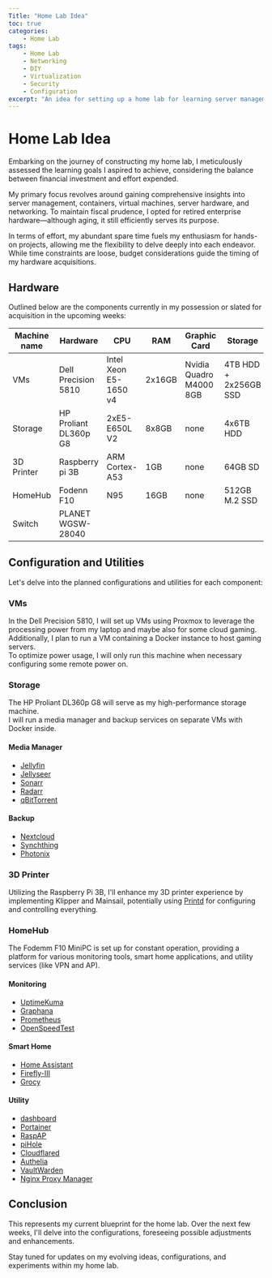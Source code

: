 ```yaml
---
Title: "Home Lab Idea"
toc: true
categories:
    - Home Lab
tags:
    - Home Lab
    - Networking
    - DIY
    - Virtualization
    - Security
    - Configuration
excerpt: "An idea for setting up a home lab for learning server management, networking, and more."
---
```


# Home Lab Idea

Embarking on the journey of constructing my home lab, I meticulously assessed the learning goals I aspired to achieve, considering the balance between financial investment and effort expended.  

My primary focus revolves around gaining comprehensive insights into server management, containers, virtual machines, server hardware, and networking. To maintain fiscal prudence, I opted for retired enterprise hardware—although aging, it still efficiently serves its purpose.  

In terms of effort, my abundant spare time fuels my enthusiasm for hands-on projects, allowing me the flexibility to delve deeply into each endeavor. While time constraints are loose, budget considerations guide the timing of my hardware acquisitions.  

## Hardware

Outlined below are the components currently in my possession or slated for acquisition in the upcoming weeks:  

Machine name | Hardware | CPU | RAM | Graphic Card | Storage
---|---|---|---|---|---
VMs | Dell Precision 5810 | Intel Xeon E5-1650 v4 | 2x16GB | Nvidia Quadro M4000 8GB | 4TB HDD + 2x256GB SSD
Storage | HP Proliant DL360p G8 | 2xE5-E650L V2 | 8x8GB | none | 4x6TB HDD
3D Printer | Raspberry pi 3B | ARM Cortex-A53 | 1GB | none | 64GB SD
HomeHub | Fodenn F10 | N95 | 16GB | none | 512GB M.2 SSD
Switch | PLANET WGSW-28040 | | | |

## Configuration and Utilities

Let's delve into the planned configurations and utilities for each component:

### VMs

In the Dell Precision 5810, I will set up VMs using Proxmox to leverage the processing power from my laptop and maybe also for some cloud gaming.  
Additionally, I plan to run a VM containing a Docker instance to host gaming servers.  
To optimize power usage, I will only run this machine when necessary configuring some remote power on.  

### Storage

The HP Proliant DL360p G8 will serve as my high-performance storage machine.  
I will run a media manager and backup services on separate VMs with Docker inside.  

#### Media Manager

- [Jellyfin](https://jellyfin.org/)
- [Jellyseer](https://github.com/Fallenbagel/jellyseerr)
- [Sonarr](https://sonarr.tv/)
- [Radarr](https://radarr.video/)
- [qBitTorrent](https://www.qbittorrent.org/)

#### Backup

- [Nextcloud](https://nextcloud.com/)
- [Synchthing](https://syncthing.net/)
- [Photonix](https://photonix.org/)

### 3D Printer

Utilizing the Raspberry Pi 3B, I'll enhance my 3D printer experience by implementing Klipper and Mainsail, potentially using [Printd](https://github.com/mkuf/prind) for configuring and controlling everything.

### HomeHub

The Fodemm F10 MiniPC is set up for constant operation, providing a platform for various monitoring tools, smart home applications, and utility services (like VPN and AP).

#### Monitoring

- [UptimeKuma](https://uptime.kuma.pet/)
- [Graphana](https://grafana.com/)
- [Prometheus](https://prometheus.io/)
- [OpenSpeedTest](https://github.com/openspeedtest/Docker-Image)

#### Smart Home

- [Home Assistant](https://www.home-assistant.io/)
- [Firefly-III](https://www.firefly-iii.org/)
- [Grocy](https://github.com/grocy/grocy)

#### Utility

- [dashboard](https://github.com/gethomepage/homepage)
- [Portainer](https://www.portainer.io/)
- [RaspAP](https://raspap.com/)
- [piHole](https://pi-hole.net/)
- [Cloudflared](https://hub.docker.com/r/cloudflare/cloudflared)
- [Authelia](https://www.authelia.com/)
- [VaultWarden](https://github.com/dani-garcia/vaultwarden)
- [Nginx Proxy Manager](https://nginxproxymanager.com/)

## Conclusion

This represents my current blueprint for the home lab. Over the next few weeks, I'll delve into the configurations, foreseeing possible adjustments and enhancements.

Stay tuned for updates on my evolving ideas, configurations, and experiments within my home lab.
